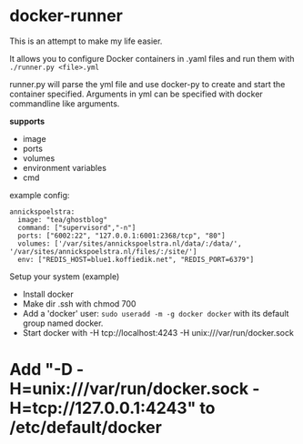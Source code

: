 # docker-runner

This is an attempt to make my life easier.

It allows you to configure Docker containers in .yaml files and run them with `./runner.py <file>.yml`

runner.py will parse the yml file and use docker-py to create and start the container specified. 
Arguments in yml can be specified with docker commandline like arguments.

**supports**

- image
- ports
- volumes
- environment variables
- cmd

example config:

```
annickspoelstra:
  image: "tea/ghostblog"
  command: ["supervisord","-n"]
  ports: ["6002:22", "127.0.0.1:6001:2368/tcp", "80"]
  volumes: ['/var/sites/annickspoelstra.nl/data/:/data/', '/var/sites/annickspoelstra.nl/files/:/site/']
  env: ["REDIS_HOST=blue1.koffiedik.net", "REDIS_PORT=6379"]
```


Setup your system (example)

* Install docker
* Make dir .ssh with chmod 700
* Add a 'docker' user: ``sudo useradd -m -g docker docker`` with its default group named docker.
* Start docker with -H tcp://localhost:4243 -H unix:///var/run/docker.sock


# Add "-D -H=unix:///var/run/docker.sock -H=tcp://127.0.0.1:4243" to /etc/default/docker
